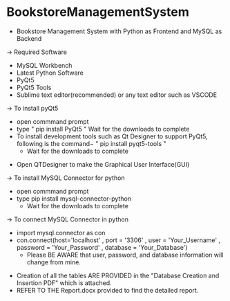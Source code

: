 # BookstoreManagementSystem
* Bookstore Management System with Python as Frontend and MySQL as Backend

-> Required Software
- MySQL Workbench
- Latest Python Software
- PyQt5
- PyQt5 Tools
- Sublime text editor(recommended) or any text editor such as VSCODE

-> To install pyQt5
- open commmand prompt
- type " pip install PyQt5 "
  Wait for the downloads to complete
- To install development tools such as Qt Designer to support PyQt5, following is the command− " pip install pyqt5-tools "
    * Wait for the downloads to complete
    
* Open QTDesigner to make the Graphical User Interface(GUI)
    
-> To install MySQL Connector for python
- open commmand prompt
- type pip install mysql-connector-python
  * Wait for the downloads to complete
  
-> To connect MySQL Connector in python
- import mysql.connector as con
- con.connect(host='localhost' , port = '3306' , user = 'Your_Username' , password = 'Your_Password' , database = 'Your_Database')
   * Please BE AWARE that user, password, and database information will change from mine.

* Creation of all the tables ARE PROVIDED in the "Database Creation and Insertion PDF" which is attached.
* REFER TO THE Report.docx provided to find the detailed report.



  




